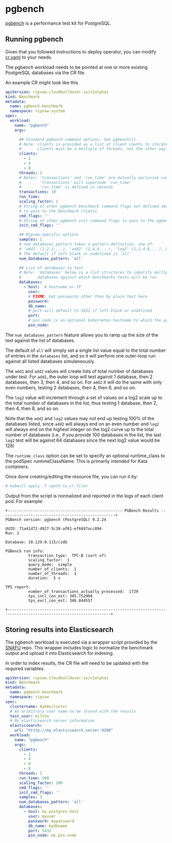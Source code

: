 # pgbench

[pgbench](https://www.postgresql.org/docs/10/pgbench.html) is a performance test kit for PostgreSQL.

## Running pgbench

Given that you followed instructions to deploy operator,
you can modify [cr.yaml](../resources/crds/ripsaw_v1alpha1_pgbench_cr.yaml) to your needs.

The pgbench workload needs to be pointed at one or more existing PostgreSQL databases via the CR file.

An example CR might look like this

```yaml
apiVersion: ripsaw.cloudbulldozer.io/v1alpha1
kind: Benchmark
metadata:
  name: pgbench-benchmark
  namespace: ripsaw-system
spec:
  workload:
    name: "pgbench"
    args:

      ## Standard pgbench command options. See pgbench(1).
      # Note: clients is provided as a list of client counts to iterate through in multiple tests.
      #       clients must be a multiple of threads, not the other way around.
      clients:
        - 2
        - 4
        - 8
      threads: 2
      # Notes: 'transactions' and 'run_time' are mutually exclusive command flags
      #        'transactions' will supersede 'run_time'
      #        'run_time' is defined in seconds
      transactions: 10
      run_time:
      scaling_factor: 1
      # String of other pgbench benchmark command flags not defined above
      # to pass to the benchmark clients
      cmd_flags: ''
      # String of other pgbench init command flags to pass to the pgbench clients
      init_cmd_flags: ''

      ## Ripsaw-specific options
      samples: 1
      # num_databases_pattern takes a pattern definition, one of:
      # 'add1' (1,2,3,...), 'add2' (2,4,6,...), 'log2' (1,2,4,8,...), or 'all'
      # The default if left blank or undefined is 'all'
      num_databases_pattern: 'all'

      ## List of databases to test
      # Note: 'databases' below is a list structures to identify multiple
      #       databases against which benchmarks tests will be run
      databases:
        - host:  # hostname or IP
          user:
          # FIXME: Get passwords other than by plain text here
          password:
          db_name:
          # port will default to 5432 if left blank or undefined
          port:  
          # pin_node is an optional kubernetes hostname to which the pgbench pod will be pinned
          pin_node:
```

The `num_databases_pattern` feature allows you to ramp up the size of the test against the list of databases.

The default of `all` will simply set a single list value equal to the total number of entries in the `databases` list, and so it will perform one outer-loop run against all listed databases simulaneously.

The `add1` and `add2` values will create lists of total number of databases under test. For `add1`, the outer loop will test against 1 database, then 2 databases, then 3, then 4, and so on. For `add2` it will do the same with only even numbers, testing 2 databases, then 4, then 6, and so on.

The `log2` value will increment through a set of values on a log2 scale up to the total number of databases in the list, thus testing 1 database, then 2, then 4, then 8, and so on.

Note that the `add2` and `log2` values may not end up testing 100% of the databases listed, since `add2` will always end on an even number and `log2` will always end on the highest integer on the log2 curve up to the total number of databases (i.e., if you provide 100 databases in the list, the last `log2` test will be against 64 databases since the next log2 value would be 128)

The `runtime_class` option can be set to specify an optional
runtime_class to the podSpec runtimeClassName.  This is primarily
intended for Kata containers.

Once done creating/editing the resource file, you can run it by:

```bash
# kubectl apply -f <path_to_cr_file>
```

Output from the script is normalized and reported in the logs of each client pod. For example:

```
+-------------------------------------------------- PGBench Results --------------------------------------------------+
PGBench version: pgbench (PostgreSQL) 9.2.24

UUID: 71a41d72-d927-5c38-af61-ef6697acc894
Run: 1

Database: 10.129.0.115/cidb

PGBench run info:
          transaction_type:  TPC-B (sort of)
          scaling_factor:  1
          query_mode:  simple
          number_of_clients:  1
          number_of_threads:  1
          duration:  5 s

TPS report:
          number_of_transactions_actually_processed:  1729
          tps_incl_con_est: 345.752908
          tps_excl_con_est: 346.844557

+-------------------------------------------------------------------------------------------------------------------+
```

## Storing results into Elasticsearch

The pgbench workload is executed via a wrapper script provided by the [SNAFU](https://github.com/cloud-bulldozer/snafu) repo. This wrapper includes logic to normalize the benchmark output and upload it into Elasticsearch for indexing.

In order to index results, the CR file will need to be updated with the required variables.

```yaml
apiVersion: ripsaw.cloudbulldozer.io/v1alpha1
kind: Benchmark
metadata:
  name: pgbench-benchmark
  namespace: ripsaw
spec:
  clustername: myk8scluster
  # An aribitrary user name to be stored with the results
  test_user: milton
  # My elasticsearch server information
  elasticsearch:
    url: "htttp://my.elasticsearch.server:9200"
  workload:
    name: "pgbench"
    args:
      clients:
        - 2
        - 4
        - 6
        - 8
      threads: 2
      run_time: 500
      scaling_factor: 100
      cmd_flags: ''
      init_cmd_flags: ''
      samples: 3
      num_databases_pattern: 'all'
      databases:
        - host: my.postgres.host
          user: myuser
          password: mypassword
          db_name: mydbname
          port: 5432
          pin_node: my.pin.node
```
